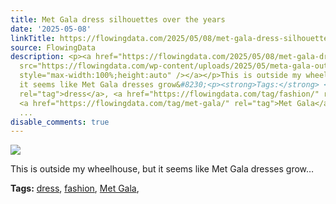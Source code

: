 ```yaml
---
title: Met Gala dress silhouettes over the years
date: '2025-05-08'
linkTitle: https://flowingdata.com/2025/05/08/met-gala-dress-silhouettes-over-the-years/
source: FlowingData
description: <p><a href="https://flowingdata.com/2025/05/08/met-gala-dress-silhouettes-over-the-years/"><img
  src="https://flowingdata.com/wp-content/uploads/2025/05/meta-gala-outlines-750x531.png"
  style="max-width:100%;height:auto" /></a></p>This is outside my wheelhouse, but
  it seems like Met Gala dresses grow&#8230;<p><strong>Tags:</strong> <a href="https://flowingdata.com/tag/dress/"
  rel="tag">dress</a>, <a href="https://flowingdata.com/tag/fashion/" rel="tag">fashion</a>,
  <a href="https://flowingdata.com/tag/met-gala/" rel="tag">Met Gala</a>, <a href="https://flowingdata.com/tag/reuters/"
  ...
disable_comments: true
---
```

<p><a href="https://flowingdata.com/2025/05/08/met-gala-dress-silhouettes-over-the-years/"><img src="https://flowingdata.com/wp-content/uploads/2025/05/meta-gala-outlines-750x531.png" style="max-width:100%;height:auto" /></a></p>This is outside my wheelhouse, but it seems like Met Gala dresses grow&#8230;<p><strong>Tags:</strong> <a href="https://flowingdata.com/tag/dress/" rel="tag">dress</a>, <a href="https://flowingdata.com/tag/fashion/" rel="tag">fashion</a>, <a href="https://flowingdata.com/tag/met-gala/" rel="tag">Met Gala</a>, <a href="https://flowingdata.com/tag/reuters/" ...